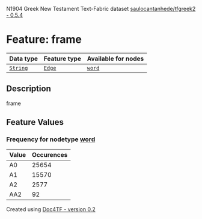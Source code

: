N1904 Greek New Testament Text-Fabric dataset [saulocantanhede/tfgreek2 - 0.5.4](https://github.com/saulocantanhede/tfgreek2)
# Feature: frame
Data type|Feature type|Available for nodes
---|---|---
[`String`](featurebydatatype.md#string)|[`Edge`](featurebytype.md#edge)| [`word`](featurebynodetype.md#word) 
## Description
frame
## Feature Values
### Frequency for nodetype [word](featurebynodetype.md#word)
Value|Occurences
---|---
A0|25654
A1|15570
A2|2577
AA2|92
 

Created using [Doc4TF - version 0.2](https://github.com/tonyjurg/Doc4TF) 